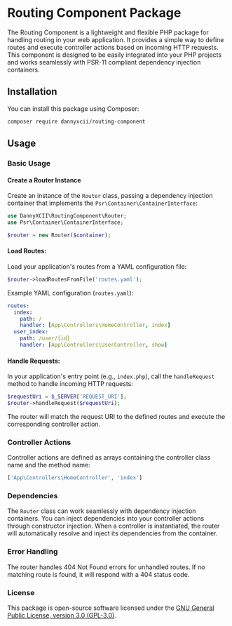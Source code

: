 # Routing Component Package

The Routing Component is a lightweight and flexible PHP package for handling routing in your web application. It 
provides a simple way to define routes and execute controller actions based on incoming HTTP requests. This component 
is designed to be easily integrated into your PHP projects and works seamlessly with PSR-11 compliant dependency 
injection containers.

## Installation
You can install this package using Composer:

```bash
composer require dannyxcii/routing-component
```

## Usage

### Basic Usage

#### Create a Router Instance

Create an instance of the `Router` class, passing a dependency injection container that implements the 
`Psr\Container\ContainerInterface`:

```php
use DannyXCII\RoutingComponent\Router;
use Psr\Container\ContainerInterface;

$router = new Router($container);
```

#### Load Routes:

Load your application's routes from a YAML configuration file:

```php
$router->loadRoutesFromFile('routes.yaml');
```

Example YAML configuration (`routes.yaml`):

```yaml
routes:
  index:
    path: /
    handler: [App\Controllers\HomeController, index]
  user_index:
    path: /user/{id}
    handler: [App\Controllers\UserController, show]
```
  
#### Handle Requests:

In your application's entry point (e.g., `index.php`), call the `handleRequest` method to handle incoming HTTP requests:

```php
$requestUri = $_SERVER['REQUEST_URI'];
$router->handleRequest($requestUri);
```

The router will match the request URI to the defined routes and execute the corresponding controller action.

### Controller Actions

Controller actions are defined as arrays containing the controller class name and the method name:

```php
['App\Controllers\HomeController', 'index']
```

### Dependencies
The `Router` class can work seamlessly with dependency injection containers. You can inject dependencies into your 
controller actions through constructor injection. When a controller is instantiated, the router will automatically 
resolve and inject its dependencies from the container.

### Error Handling
The router handles 404 Not Found errors for unhandled routes. If no matching route is found, it will respond with a 
404 status code.

### License
This package is open-source software licensed under the [GNU General Public License, version 3.0 (GPL-3.0)](https://opensource.org/licenses/GPL-3.0).